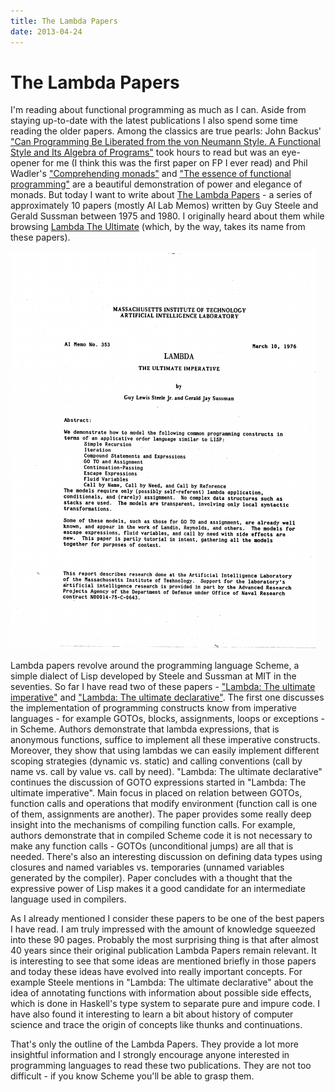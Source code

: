 ```yaml
---
title: The Lambda Papers
date: 2013-04-24
---
```


The Lambda Papers
=================

I'm reading about functional programming as much as I can. Aside from staying
up-to-date with the latest publications I also spend some time reading the older
papers.  Among the classics are true pearls: John Backus' ["Can Programming Be
Liberated from the von Neumann Style. A Functional Style and Its Algebra of
Programs"](http://dl.acm.org/citation.cfm?id=359579) took hours to read but was
an eye-opener for me (I think this was the first paper on FP I ever read) and
Phil Wadler's ["Comprehending monads"](http://citeseer.ist.psu.edu/viewdoc/summary?doi=10.1.1.33.5381) and
["The essence of functional programming"](http://homepages.inf.ed.ac.uk/wadler/papers/essence/essence.ps)
are a beautiful demonstration of power and elegance of monads. But today I want
to write about [The Lambda Papers](http://library.readscheme.org/page1.html) - a
series of approximately 10 papers (mostly AI Lab Memos) written by Guy Steele
and Gerald Sussman between 1975 and 1980. I originally heard about them while
browsing [Lambda The Ultimate](http://lambda-the-ultimate.org/) (which, by the
way, takes its name from these papers).

[![ltui](/images/blog/ltui.png)](/images/blog/ltui.png)

Lambda papers revolve around the programming language Scheme, a simple dialect
of Lisp developed by Steele and Sussman at MIT in the seventies. So far I have
read two of these papers - ["Lambda: The ultimate
imperative"](http://repository.readscheme.org/ftp/papers/ai-lab-pubs/AIM-353.pdf)
and ["Lambda: The ultimate declarative"](http://repository.readscheme.org/ftp/papers/ai-lab-pubs/AIM-379.pdf).
The first one discusses the implementation of programming constructs know from
imperative languages - for example GOTOs, blocks, assignments, loops or
exceptions - in Scheme. Authors demonstrate that lambda expressions, that is
anonymous functions, suffice to implement all these imperative
constructs. Moreover, they show that using lambdas we can easily implement
different scoping strategies (dynamic vs. static) and calling conventions (call
by name vs. call by value vs. call by need). "Lambda: The ultimate declarative"
continues the discussion of GOTO expressions started in "Lambda: The ultimate
imperative". Main focus in placed on relation between GOTOs, function calls and
operations that modify environment (function call is one of them, assignments
are another). The paper provides some really deep insight into the mechanisms of
compiling function calls. For example, authors demonstrate that in compiled
Scheme code it is not necessary to make any function calls - GOTOs
(unconditional jumps) are all that is needed. There's also an interesting
discussion on defining data types using closures and named variables
vs. temporaries (unnamed variables generated by the compiler). Paper concludes
with a thought that the expressive power of Lisp makes it a good candidate for
an intermediate language used in compilers.

As I already mentioned I consider these papers to be one of the best papers I
have read. I am truly impressed with the amount of knowledge squeezed into these
90 pages. Probably the most surprising thing is that after almost 40 years since
their original publication Lambda Papers remain relevant. It is interesting to
see that some ideas are mentioned briefly in those papers and today these ideas
have evolved into really important concepts. For example Steele mentions in
"Lambda: The ultimate declarative" about the idea of annotating functions with
information about possible side effects, which is done in Haskell's type system
to separate pure and impure code. I have also found it interesting to learn a
bit about history of computer science and trace the origin of concepts like
thunks and continuations.

That's only the outline of the Lambda Papers. They provide a lot more insightful
information and I strongly encourage anyone interested in programming languages
to read these two publications. They are not too difficult - if you know Scheme
you'll be able to grasp them.

